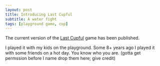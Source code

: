 ```yaml
---
layout: post
title: Introducing Last Cupful
subtitle: A water fight
tags: [playground game, cup]
---
```


The current version of the [Last Cupful](https://tripleli.com/cup) game has been published.

I played it with my kids on the playground. Some 8+ years ago I played it with some friends on a hot day. You know who you are. (gotta get permssion before I name drop them here; give credit)
